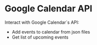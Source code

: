 # Google Calendar API

Interact with Google Calendar´s API:
+ Add events to calendar from json files
+ Get list of upcoming events